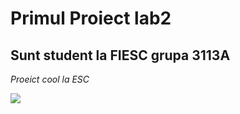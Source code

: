  # Primul Proiect lab2
 ## Sunt student la FIESC grupa 3113A 
 *Proeict cool la ESC*

![](https://i.redd.it/s3jylm101njd1.jpeg)
